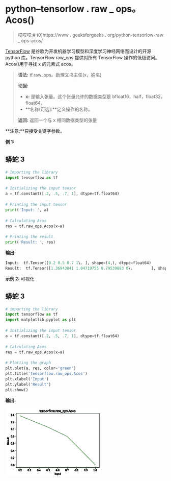 # python–tensorlow . raw _ ops。Acos()

> 哎哎哎:# t0]https://www . geeksforgeeks . org/python-tensorlow-raw _ ops-acos/

[TensorFlow](https://www.geeksforgeeks.org/introduction-to-tensorflow/) 是谷歌为开发机器学习模型和深度学习神经网络而设计的开源 python 库。TensorFlow raw_ops 提供对所有 TensorFlow 操作的低级访问。Acos()用于寻找 x 的元素式 acos。

> **语法:** tf.raw_ops。助理文书主任(x，姓名)
> 
> **论据:**
> 
> *   **x:** 是输入张量。这个张量允许的数据类型是 bfloat16，half，float32，float64。
> *   **名称(可选):**定义操作的名称。
> 
> **返回:**
> 返回一个与 x 相同数据类型的张量

**注意:**只接受关键字参数。

**例 1:**

## 蟒蛇 3

```py
# Importing the library
import tensorflow as tf

# Initializing the input tensor
a = tf.constant([.2, .5, .7, 1], dtype=tf.float64)

# Printing the input tensor
print('Input: ', a)

# Calculating Acos
res = tf.raw_ops.Acos(x=a)

# Printing the result
print('Result: ', res)
```

**输出:**

```py
Input:  tf.Tensor([0.2 0.5 0.7 1\. ], shape=(4,), dtype=float64)
Result:  tf.Tensor([1.36943841 1.04719755 0.79539883 0\.        ], shape=(4,), dtype=float64)

```

**示例 2:** 可视化

## 蟒蛇 3

```py
# importing the library
import tensorflow as tf
import matplotlib.pyplot as plt

# Initializing the input tensor
a = tf.constant([.2, .5, .7, 1], dtype=tf.float64)

# Calculating Acos
res = tf.raw_ops.Acos(x=a)

# Plotting the graph
plt.plot(a, res, color='green')
plt.title('tensorflow.raw_ops.Acos')
plt.xlabel('Input')
plt.ylabel('Result')
plt.show()
```

**输出:**

![](img/d249ba86b54ef34fdef64876f71871f3.png)